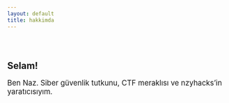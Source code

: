 ```yaml
---
layout: default
title: hakkimda
---
```


<div style="display: flex; align-items: center; justify-content: space-between; gap: 32px; margin-top: 40px; flex-wrap: wrap;">

  <!-- Sol: Selamlama Metni -->
  <div style="flex: 1; min-width: 250px;">
    <h2 style="margin-bottom: 16px;">Selam! </h2>
    <p style="font-size: 1.2em;">Ben Naz. Siber güvenlik tutkunu, CTF meraklısı ve nzyhacks’in yaratıcısıyım.</p>
  </div>

  <!-- Sağ: Avatar Fotoğrafı -->
  <div style="flex: 1; min-width: 250px; text-align: center;">
    <style>
      .profile-photo {
        width: 200px; /* sabit boyut verelim ki daire net gözüksün */
        height: 200px;
        border-radius: 50%;
        object-fit: cover; /* resim taşmadan sığsın */
        box-shadow: 0 4px 12px rgba(0, 0, 0, 0.15);
        transition: transform 0.3s ease, box-shadow 0.3s ease;
      }

      .profile-photo:hover {
        transform: scale(1.05);
        box-shadow: 0 6px 18px rgba(0, 0, 0, 0.2);
      }
    </style>

    <img src="{{ '/assets/images/ben.png' | relative_url }}" alt="Naz" class="profile-photo">
  </div>

</div>
